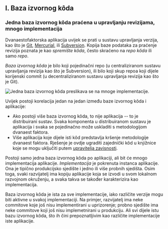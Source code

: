 ## I. Baza izvornog kôda
### Jedna baza izvornog kôda praćena u upravljanju revizijama, mnogo implementacija

Dvanaestofaktorska aplikacija uvijek se prati u sustavu upravljanja verzija, kao što je [Git](https://git-scm.com/), [Mercurial](https://www.mercurial-scm.org/), ili [Subversion](https://subversion.apache.org/). Kopija baze podataka za praćenje revizija poznata je kao *spremište kôda*, često skraćeno na *repo kôda* ili samo *repo*.

*Baza izvornog kôda* je bilo koji pojedinačni repo (u centraliziranom sustavu upravljanja revizija kao što je Subversion), ili bilo koji skup repoa koji dijele korijenski commit (u decentraliziranom sustavu upravljanja revizija kao što je Git).

![Jedna baza izvornog kôda preslikava se na mnoge implementacije.](/images/codebase-deploys.png)

Uvijek postoji korelacija jedan na jedan između baze izvornog kôda i aplikacije:

* Ako postoji više baza izvornog kôda, to nije aplikacija -- to je distribuirani sustav. Svaka komponenta u distribuiranom sustavu je aplikacija i svaka se pojedinačno može uskladiti s metodologijom dvanaest faktora.
* Više aplikacija koje dijele isti kôd predstavlja kršenje metodologije dvanaest faktora. Rješenje je ovdje ugraditi zajednički kôd u knjižnice koje se mogu uključiti putem [upravitelja zavisnosti](./dependencies).

Postoji samo jedna baza izvornog kôda po aplikaciji, ali bit će mnogo implementacija aplikacije. *Implementacija* je pokrenuta instanca aplikacije. Ona je tipično produkcijsko sjedište i jedno ili više probnih sjedišta. Osim toga, svaki razvijatelj ima kopiju aplikacije koja se izvodi u svom lokalnom razvojnom okruženju, a svaka takva se također karakterizira kao implementacija.

Baza izvornog kôda je ista za sve implementacije, iako različite verzije mogu biti aktivne u svakoj implementaciji. Na primjer, razvijatelj ima neke commitove koje još nisu implementirani u uprizorenje; probno sjedište ima neke commitove koji još nisu implemetnirani u produkciju. Ali svi dijele istu bazu izvornog kôda, što ih čini prepoznatljivim kao različite implementacije iste aplikacije.

